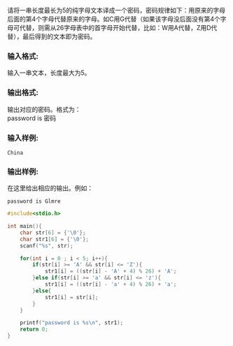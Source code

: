 请将一串长度最长为5的纯字母文本译成一个密码，密码规律如下：用原来的字母后面的第4个字母代替原来的字母。如C用G代替（如果该字母没后面没有第4个字母可代替，则需从26字母表中的首字母开始代替，比如：W用A代替，Z用D代替），最后得到的文本即为密码。

### 输入格式:

输入一串文本，长度最大为5。

### 输出格式:

输出对应的密码。格式为：  
password is 密码

### 输入样例:

```in
China
```

### 输出样例:

在这里给出相应的输出。例如：

```out
password is Glmre
```

```c
#include<stdio.h>

int main(){
    char str[6] = {'\0'};
    char str1[6] = {'\0'};
    scanf("%s", str);

    for(int i = 0 ; i < 5; i++){
        if(str[i] >= 'A' && str[i] <= 'Z'){
            str1[i] = ((str[i] - 'A' + 4) % 26) + 'A'; 
        }else if(str[i] >= 'a' && str[i] <= 'z'){ 
            str1[i] = ((str[i] - 'a' + 4) % 26) + 'a'; 
        }else{
            str1[i] = str[i];
        }
    }

    printf("password is %s\n", str1); 
    return 0;
}
```
<!--stackedit_data:
eyJoaXN0b3J5IjpbMjAzMjU4ODQwOV19
-->